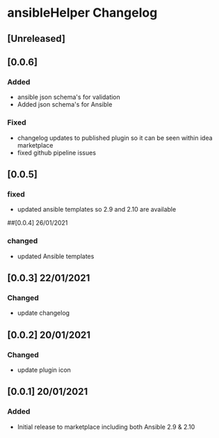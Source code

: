 <!-- Keep a Changelog guide -> https://keepachangelog.com -->

# ansibleHelper Changelog
## [Unreleased]

## [0.0.6]
### Added
- ansible json schema's for validation
- Added json schema's for Ansible

### Fixed
- changelog updates to published plugin so it can be seen within idea marketplace
- fixed github pipeline issues

## [0.0.5]
### fixed
- updated ansible templates so 2.9 and 2.10 are available

##[0.0.4] 26/01/2021
### changed
- updated Ansible templates

## [0.0.3] 22/01/2021
### Changed
- update changelog

## [0.0.2] 20/01/2021
### Changed
- update plugin icon

## [0.0.1] 20/01/2021
### Added
- Initial release to marketplace including both Ansible 2.9 & 2.10

